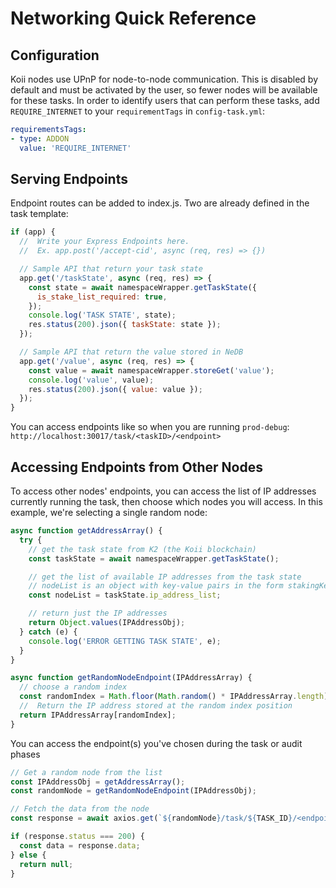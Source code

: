 # Networking Quick Reference

## Configuration

Koii nodes use UPnP for node-to-node communication. This is disabled by default and must be activated by the user, so fewer nodes will be available for these tasks. In order to identify users that can perform these tasks, add `REQUIRE_INTERNET` to your `requirementTags` in `config-task.yml`:

```yml
requirementsTags:
- type: ADDON
  value: 'REQUIRE_INTERNET'
```

## Serving Endpoints

Endpoint routes can be added to index.js. Two are already defined in the task template:

```js
if (app) {
  //  Write your Express Endpoints here.
  //  Ex. app.post('/accept-cid', async (req, res) => {})

  // Sample API that return your task state
  app.get('/taskState', async (req, res) => {
    const state = await namespaceWrapper.getTaskState({
      is_stake_list_required: true,
    });
    console.log('TASK STATE', state);
    res.status(200).json({ taskState: state });
  });

  // Sample API that return the value stored in NeDB
  app.get('/value', async (req, res) => {
    const value = await namespaceWrapper.storeGet('value');
    console.log('value', value);
    res.status(200).json({ value: value });
  });
}
```

You can access endpoints like so when you are running `prod-debug`: `http://localhost:30017/task/<taskID>/<endpoint>`

## Accessing Endpoints from Other Nodes

To access other nodes' endpoints, you can access the list of IP addresses currently running the task, then choose which nodes you will access. In this example, we're selecting a single random node:

```javascript
async function getAddressArray() {
  try {
    // get the task state from K2 (the Koii blockchain)
    const taskState = await namespaceWrapper.getTaskState();

    // get the list of available IP addresses from the task state
    // nodeList is an object with key-value pairs in the form stakingKey: ipAddress
    const nodeList = taskState.ip_address_list;

    // return just the IP addresses
    return Object.values(IPAddressObj);
  } catch (e) {
    console.log('ERROR GETTING TASK STATE', e);
  }
}

async function getRandomNodeEndpoint(IPAddressArray) {
  // choose a random index
  const randomIndex = Math.floor(Math.random() * IPAddressArray.length);
  //  Return the IP address stored at the random index position
  return IPAddressArray[randomIndex];
}
```

You can access the endpoint(s) you've chosen during the task or audit phases

```javascript
// Get a random node from the list
const IPAddressObj = getAddressArray();
const randomNode = getRandomNodeEndpoint(IPAddressObj);

// Fetch the data from the node
const response = await axios.get(`${randomNode}/task/${TASK_ID}/<endpoint>`);

if (response.status === 200) {
  const data = response.data;
} else {
  return null;
}
```

